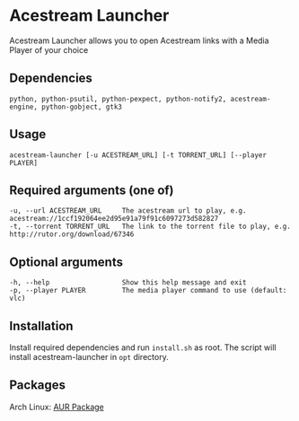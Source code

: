 # Acestream Launcher
Acestream Launcher allows you to open Acestream links with a Media Player of your choice

## Dependencies
    python, python-psutil, python-pexpect, python-notify2, acestream-engine, python-gobject, gtk3

## Usage
    acestream-launcher [-u ACESTREAM_URL] [-t TORRENT_URL] [--player PLAYER]

## Required arguments (one of)
    -u, --url ACESTREAM_URL     The acestream url to play, e.g. acestream://1ccf192064ee2d95e91a79f91c6097273d582827
    -t, --torrent TORRENT_URL   The link to the torrent file to play, e.g. http://rutor.org/download/67346

## Optional arguments
    -h, --help                  Show this help message and exit
    -p, --player PLAYER         The media player command to use (default: vlc)

## Installation
Install required dependencies and run `install.sh` as root. The script will install acestream-launcher in `opt` directory.

## Packages
Arch Linux: [AUR Package](https://aur.archlinux.org/packages/acestream-launcher)

